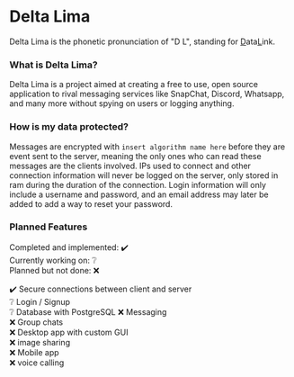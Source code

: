 # Delta Lima
Delta Lima is the phonetic pronunciation of "D L", standing for <ins>D</ins>ata<ins>L</ins>ink.  

### What is Delta Lima?  
Delta Lima is a project aimed at creating a free to use, open source application to rival messaging services like SnapChat, Discord, Whatsapp, and many more
without spying on users or logging anything.

### How is my data protected?
Messages are encrypted with `insert algorithm name here` before they are event sent to the server, meaning the only ones who can read these messages are the
clients involved. IPs used to connect and other connection information will never be logged on the server, only stored in ram during the duration of the
connection. Login information will only include a username and password, and an email address may later be added to add a way to reset your password.

### Planned Features
Completed and implemented: ✔️  
Currently working on: ❔  
Planned but not done: ❌  
  
✔️ Secure connections between client and server  
❔ Login / Signup  
❔ Database with PostgreSQL
❌ Messaging  
❌ Group chats  
❌ Desktop app with custom GUI  
❌ image sharing  
❌ Mobile app  
❌ voice calling  
